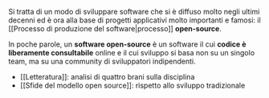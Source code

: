 Si tratta di un modo di sviluppare software che si è diffuso molto negli ultimi decenni ed è ora alla base di progetti applicativi molto importanti e famosi: il [[Processo di produzione del software|processo]] **open-source**.

In poche parole, un **software open-source** è un software il cui **codice è liberamente consultabile** online e il cui sviluppo si basa non su un singolo team, ma su una community di sviluppatori indipendenti.

- [[Letteratura]]: analisi di quattro brani sulla disciplina
- [[Sfide del modello open source]]: rispetto allo sviluppo tradizionale